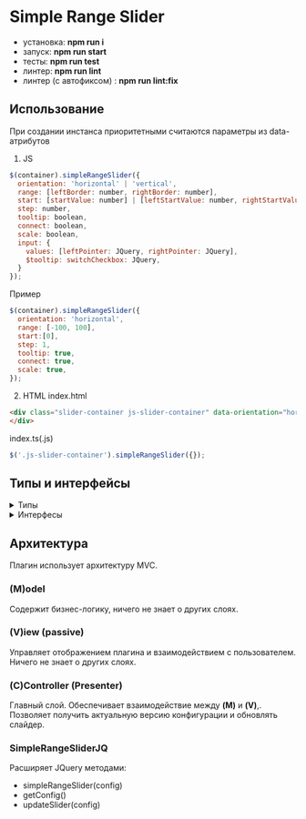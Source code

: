 # Simple Range Slider
 - установка: **npm run i**  
 - запуск: **npm run start**  
 - тесты: **npm run test**  
 - линтер: **npm run lint**  
 - линтер (с автофиксом) : **npm run lint:fix**
## Использование
При создании инстанса приоритетными считаются параметры из data-атрибутов
1) JS
```js
$(container).simpleRangeSlider({
  orientation: 'horizontal' | 'vertical',
  range: [leftBorder: number, rightBorder: number],
  start: [startValue: number] | [leftStartValue: number, rightStartValue: number],
  step: number,
  tooltip: boolean,
  connect: boolean,
  scale: boolean,
  input: {
    values: [leftPointer: JQuery, rightPointer: JQuery],
    $tooltip: switchCheckbox: JQuery,
  }
});
```
Пример
```js
$(container).simpleRangeSlider({
  orientation: 'horizontal',
  range: [-100, 100],
  start:[0],
  step: 1,
  tooltip: true,
  connect: true,
  scale: true,
});
```
2) HTML
index.html
```html
<div class="slider-container js-slider-container" data-orientation="horizontal" data-start="10" data-range="0,100" data-step="1" data-connect="true" data-tooltip="true" data-scale="true">
</div>
```
index.ts(.js)
```js
$('.js-slider-container').simpleRangeSlider({});
```
## Типы и интерфейсы
<details><summary>Типы</summary>
<p>

```js
type ConfigOrientation = 'horizontal' | 'vertical';
type ConfigRange = [number, number];
type PointerValue = [number] | [number, number];
type PointerPosition = PointerValue;
type ConfigInputs = {
  values?: JQuery[],
  $tooltip?: JQuery
};
type PointerCssValues = {
  attribute: string,
  value: string
};
type ViewData = {
  position?: number,
  value?: number,
  index: number
};
type PointerData = {
  position: number,
  index: number
};
type ScaleData = {
  value: number,
};
type InputTextData = {
  value: number,
  index: number
};
type ModelData = {
  values: PointerValue,
  positions: PointerValue,
  index: number
};
```

</p></details>

<details><summary>Интерфесы</summary>
<p>

```js
interface ObjectKeyString {
  [key: string]: any;
}
interface UserConfigList extends ObjectKeyString {
  orientation?: ConfigOrientation;
  start?: PointerValue;
  range?: ConfigRange;
  step?: number;
  connect?: boolean;
  tooltip?: boolean;
  scale?: boolean;
  input?: ConfigInputs;
}
interface CompleteConfigList extends ObjectKeyString {
  orientation: ConfigOrientation;
  start: PointerValue;
  range: ConfigRange;
  step: number;
  connect: boolean;
  tooltip: boolean;
  scale: boolean;
  input?: ConfigInputs;
}
interface ModelConfigList extends ObjectKeyString {
  start: PointerValue;
  range: ConfigRange;
  step: number;
}
interface ViewConfigList extends ObjectKeyString {
  orientation: ConfigOrientation,
  connect: boolean;
  tooltip: boolean;
  scale: boolean;
  input?: ConfigInputs;
}
interface ViewUpdateList extends ObjectKeyString {
  positions?: PointerValue,
  values?: PointerValue,
  range?: ConfigRange,
  orientation?: ConfigOrientation,
  connect?: boolean;
  tooltip?: boolean;
  scale?: boolean;
  input?: ConfigInputs;
}
interface ViewCallback {
  (viewData: ViewData): void
}
interface PointerCallback {
  (pointerData: PointerData): void
}
interface ScaleCallback {
  (scaleData: ScaleData): void
}
interface InputTextCallback {
  (inputTextData: InputTextData): void
}
interface ModelCallback {
  (modelData: ModelData): void
}
interface JQuery {
  simpleRangeSlider(config: UserConfigList): JQuery
  getSliderConfig(): JQuery
  getSliderInstance(): JQuery
  updateSlider(config: UserConfigList): JQuery
}


```

</p></details>


## Архитектура
Плагин использует архитектуру MVC.
### (M)odel
Содержит бизнес-логику, ничего не знает о других слоях.
### (V)iew (passive)
Управляет отображением плагина и взаимодействием с пользователем. Ничего не знает о других слоях.
### (C)Controller (Presenter)
Главный слой. Обеспечивает взаимодействие между **(M)** и **(V)**,. Позволяет получить актуальную версию конфигурации и обновлять слайдер.


### SimpleRangeSliderJQ
Расширяет JQuery методами:  
 - simpleRangeSlider(config)
 - getConfig()
 - updateSlider(config)
